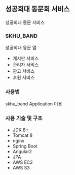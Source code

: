 ## 성공회대 동문회 서비스
성공회대 동문 서비스  

### SKHU_BAND
성공회대 동문 앱
* 게시판 서비스
* 관리자 서비스
* 광고 서비스
* 후원 서비스


### 사용법
skhu_band Application 이용


### 사용 기술 및 구조
- JDK 8+
- Tomcat 8
- nginx
- Spring Boot
- Angular2
- JPA
- AWS EC2
- AWS S3
